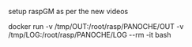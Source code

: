 

setup raspGM as per the new videos








docker run -v /tmp/OUT:/root/rasp/PANOCHE/OUT -v /tmp/LOG:/root/rasp/PANOCHE/LOG --rm -it bash


